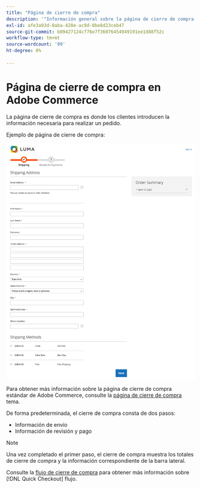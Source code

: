 ```yaml
---
title: "Página de cierre de compra"
description: '"Información general sobre la página de cierre de compra en Adobe Commerce".'
exl-id: afe3a93d-8aba-428e-ac9d-0be8d23ceb47
source-git-commit: b89427124cf76e7f36076454949191ee1d88f52c
workflow-type: tm+mt
source-wordcount: '99'
ht-degree: 0%

---
```


# Página de cierre de compra en Adobe Commerce

La página de cierre de compra es donde los clientes introducen la información necesaria para realizar un pedido.

Ejemplo de página de cierre de compra:

![Página de cierre de compra](assets/checkout-page.png)

Para obtener más información sobre la página de cierre de compra estándar de Adobe Commerce, consulte la [página de cierre de compra](https://docs.magento.com/user-guide/quick-tour/checkout-page.html) tema.

De forma predeterminada, el cierre de compra consta de dos pasos:

- Información de envío
- Información de revisión y pago

>[!NOTE]
>
> Una vez completado el primer paso, el cierre de compra muestra los totales de cierre de compra y la información correspondiente de la barra lateral.

Consulte la [flujo de cierre de compra](../quick-checkout/checkout-flow.md) para obtener más información sobre [!DNL Quick Checkout] flujo.
